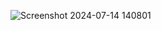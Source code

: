 ![Screenshot 2024-07-14 140801](https://github.com/user-attachments/assets/b945e5d9-ecaa-4d6c-8cf6-d72140fa9a53)
